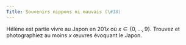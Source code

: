 ```yaml
---
Title: Souvenirs nippons ni mauvais (\#18)
---
```


Hélène est partie vivre au Japon en $201x$ où $x\in\{0,\dots,9\}$.
Trouvez et photographiez au moins $x$ œuvres évoquant le Japon.
